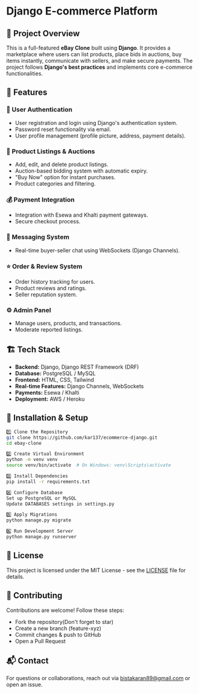 # Django E-commerce Platform

## 📌 Project Overview

This is a full-featured **eBay Clone** built using **Django**. It provides a marketplace where users can list products, place bids in auctions, buy items instantly, communicate with sellers, and make secure payments. The project follows **Django's best practices** and implements core e-commerce functionalities.

## 🚀 Features

### 🔑 User Authentication
- User registration and login using Django's authentication system.
- Password reset functionality via email.
- User profile management (profile picture, address, payment details).

### 🛒 Product Listings & Auctions
- Add, edit, and delete product listings.
- Auction-based bidding system with automatic expiry.
- "Buy Now" option for instant purchases.
- Product categories and filtering.

### 💰 Payment Integration
- Integration with Esewa and Khalti payment gateways.
- Secure checkout process.

### 💬 Messaging System
- Real-time buyer-seller chat using WebSockets (Django Channels).

### ⭐ Order & Review System
- Order history tracking for users.
- Product reviews and ratings.
- Seller reputation system.

### ⚙️ Admin Panel
- Manage users, products, and transactions.
- Moderate reported listings.

## 🏗️ Tech Stack

- **Backend:** Django, Django REST Framework (DRF)
- **Database:** PostgreSQL / MySQL
- **Frontend:** HTML, CSS, Tailwind
- **Real-time Features:** Django Channels, WebSockets
- **Payments:** Esewa / Khalti
- **Deployment:** AWS / Heroku

## 📂 Installation & Setup

```bash
1️⃣ Clone the Repository
git clone https://github.com/kar137/ecommerce-django.git
cd ebay-clone

2️⃣ Create Virtual Environment
python -m venv venv
source venv/bin/activate  # On Windows: venv\Scripts\activate

3️⃣ Install Dependencies
pip install -r requirements.txt

4️⃣ Configure Database
Set up PostgreSQL or MySQL
Update DATABASES settings in settings.py

5️⃣ Apply Migrations
python manage.py migrate

6️⃣ Run Development Server
python manage.py runserver

```

## 📜 License

This project is licensed under the MIT License - see the [LICENSE](LICENSE) file for details.

## 🎯 Contributing

Contributions are welcome! Follow these steps:

- Fork the repository(Don't forget to star)
- Create a new branch (feature-xyz)
- Commit changes & push to GitHub
- Open a Pull Request

## 📬 Contact

For questions or collaborations, reach out via bistakaran89@gmail.com or open an issue.
